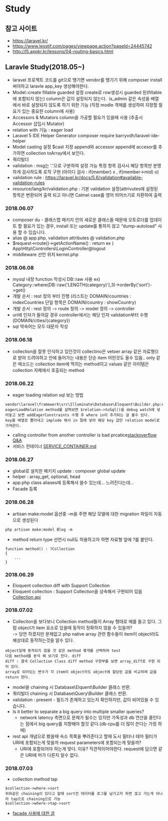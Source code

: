 # Study
## 참고 사이트
- https://laravel.kr/
- https://www.lesstif.com/pages/viewpage.action?pageId=24445742
- http://l5.appkr.kr/lessons/04-routing-basics.html

## Laravle Study(2018.05~)
- laravel 프로젝트 코드를 git으로 땡기면 vendor를 땡기기 위해 composer install 써야하고 laravle app_key 생성해야한다. 
- Model::create fillable guarded 설정 create로 row생성시 guarded 된(fillable에 포함되지 않는) column은 값이 설정되지 않는다. 
  is_admin 같은 속성을 배열에서 바로 설정되지 않도록 하기 위한 기능 (직정 modle 객체를 생성하여 지정할 필요가 있는 중요한 column에 사용)
- Accessors & Mutators column을 가공할 필요가 있을때 사용 (추출시 Accessor 삽입시 Mutator) 
- relation with 기능 : eager load
- Laravel 5 IDE Helper Generator composer require barryvdh/laravel-ide-helper
- Model casting 설정 $cast 지정 append와 accessor append에 accesor를 추가하면 collection toArray에서 보인다. 
- 쿼리빌더 
- validation : msg는 '.'으로 구분하여 설정 가능 특정 항목 검사시 해당 항목만 분명 하게 검사하도록 로직 구현 (아이디 검사 : if(member) x , if(member->mid) o) 
- validation rule : https://laravel.kr/docs/5.6/validation#available-validation-rules
- resource/lang/kr/validation.php : 기본 validation 설정(attrivutes에 설정된 항목은 변환되어 출력 되고 아니면 Calmel case를 영어 띄어쓰기로 치환하여 출력
### 2018.06.07
- composer du - 클래스맵 패키지 안의 새로운 클래스들 때문에 오토로더를 업데이트 할 필요가 있는 경우, install 또는 update를 통하지 않고 “dump-autoload” 사용 할 수 있습니다.
- alias @ app.php, validation attributes @ validation.php 
- $request->route()->getActionName() : return ex ) App\Http\Controllers\LoginController@logout
- middleware 선언 위치 kernel.php
### 2018.06.08
- mysql 내장 function 작성시 DB::raw 사용 ex) Category::where(DB::raw('LENGTH(category)'),3)->orderBy('sort')->get()
- 개발 순서 : rest 정의 부터 진행 (리스트는 DOMAIN/countries : indexCountries 단일 항목은 DOMAIN/country : showCountry)
- 개발 순서 : rest 정의 -> route 정의 -> model 정의 -> controller 
- uri에 인자가 들어갈 경우 controller에서는 해당 인자 validation부터 수행 (DOMAIN/cities/{category})
- sql 약속어는 모두 대문자 작성
### 2018.06.18
- collection을 잘못 인식하고 있던것이 collectino은 vetoer array 같은 자료형으로 받아 드려야하고 안에 들어가는 내용은 단순 item 어떤것도 올수 있음.. only 같은 메소드는 collection item에 먹히는 method이고 values 같은 아이템은 collection 자체에서 호출되는 method 
### 2018.06.22
- eager loading relation sql 보는 방법 
```
vendor\laravel\framework\src\Illuminate\Database\Eloquent\Builder.php:eagerLoadRelation 
eagerLoadRelation method를 살펴보면 $relation->toSql()을 debug watch에 넣어놓고 보면 addEagerConstraints 수행 후 where in이 추가되는 걸 볼수 있다. 
key를 배열로 뽑아내고 implode 해서 in 절에 넣어 해당 key 값만 relation model로 가져온다.
```
- calling controller from another controller is bad prcatice[stackoverflow Q&A](https://stackoverflow.com/questions/30365169/access-controller-method-from-another-controller-in-laravel-5)
- 서비스 컨테이너 [SERVICE_CONTAINER.md](https://github.com/in2020/laravel/blob/master/SERVICE_CONTAINER.md)
### 2018.06.27
- global로 설치한 패키지 update : composer global update 
- helper : array_get, optional, head
- app.php class aliases에 등록해서 쓸수 있는데... 느려진다는데... 
- Facade 등록
### 2018.06.28
- artisan make:model 옵션중 -m을 주면 해당 모델에 대한 migration 파일이 자동으로 생성된다
```
php artisan make:model Blog -m
```
- method return type 선언시 null도 허용하고자 하면 자료형 앞에 ?를 붙인다.
```
function method() : ?Collection
{
    ...
}
```
### 2018.06.29
- Eloquent collection diff with Support Collection
 - Eloquent collection : Support Collection을 상속해서 구현되어 있음[Collection api](https://laravel.com/api/5.6/Illuminate/Database/Eloquent/Collection.html)

### 2018.07.02 
- Colleciton을 보다보니 Collection method들이 Array 형태로 예를 들고 있다. 그럼 object가 item 요소로 있을때 동작이 정확하지 않을 수 있을까?  
  -> 당연 하겠지만 문제없고 php native array 관련 함수들이 item이 object라도 예상대로 동작하는것을 알수 있다.
```
object일때 동작되지 않을 것 같은 method 몇개를 선택하여 test
다음 method를 분석 해 보기로 한다. diff
diff : 결국 Collection Class diff method 구현부를 보면 array_diff로 구현 되어 있다. 
array로 되어있는 변수가 각 item이 object라도 object에 할당된 값을 비교하여 값을 return 한다. 
```
- model을 chaining 시 Database\Elquent\Builder 클래스 반환.
- 쿼리빌더 chaining 시 Database\Query\Builder 클래스 반환.
- validation : present - 필드가 존재하고 있는지 확인하지만, 값이 비어있을 수 있습니다.
- Is it better to separate a big query into multiple smaller queries?
  - network latency 측면으로 문제가 될수는 있지만 가독성과 db 연산을 줄인다는 점에서 big query를 지향해야 할것 같다.(db cpu를 더 많이 쓴다는 가정 하에)
- rest api 개념으로 봤을때 숙소 목록을 뿌려준다고 할때 도시 필터나 테마 필터가 URI에 포함되는게 맞을까 request parameters에 포함되는게 맞을까?
  - URI에 포함되어야 하는게 맞다. 이유? 직관적이어야한다. request에 담으면 같은 URI에 머가 다른지 알수 없다.
### 2018.07.03
- collection method tap 
```
$collection->where->sort
위와같은 chaining이 있다고 할때 sort전 데이터를 로그를 남기고자 하면 끊고 가는게 아니라 tap으로 chaining으로 가능
$collection->where->tap->sort
```
- [facade 사용에 대한 글](https://laracasts.com/discuss/channels/general-discussion/l5-injection-or-facade)
